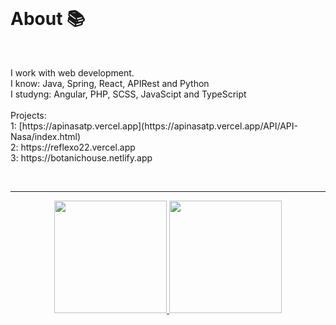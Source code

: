 <br>
<h1> About 📚 </h1>
<br>
<p>I work with web development. <br> I know: Java, Spring, React, APIRest and Python <br> I studyng: Angular, PHP, SCSS, JavaScipt and TypeScript <br><br> Projects: <br> 1: [https://apinasatp.vercel.app](https://apinasatp.vercel.app/API/API-Nasa/index.html) <br> 2: https://reflexo22.vercel.app <br> 3: https://botanichouse.netlify.app </p>

<br>
<hr>
<div align="center">
  <a href="https://github.com/Cr7stian8">
  <img height="180em" src="http://github-readme-streak-stats.herokuapp.com?    user=Cr7stian8&theme=highcontrast&date_format=j%2Fn%5B%2FY%5D&sideNums=3E63FF&stroke=3651DD&ring=2656DD&dates=000000&fire=FF0000&background=FFFFFF&currStreakLabel=FF00  00&border=FFFFFF&currStreakNum=FF0000&sideLabels=000000" />
  <img height="180em" src="https://github-readme-stats.vercel.app/api/top-langs/?username=Cr7stian8&layout=compact&langs_count=7&theme=default"/>
</div>
